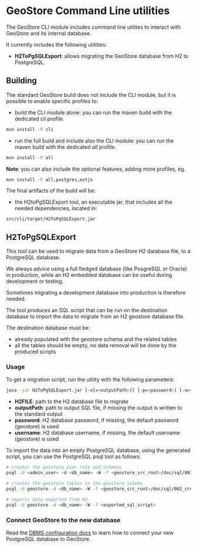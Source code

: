 GeoStore Command Line utilities
========
The GeoStore CLI module includes command line utilites to interact with GeoStore and its internal database.

It currently includes the following utilities:
 - **H2ToPgSQLExport**: allows migrating the GeoStore database from H2 to PostgreSQL.

Building
--------
The standard GeoStore build does not include the CLI module, but it is possible to enable specific profiles to:

 - build the CLI module alone: you can run the maven build with the dedicated *cli* profile.

```bash
mvn install -P cli
```

 - run the full build and include also the CLI module: you can run the maven build with the dedicated *all* profile.

```bash
mvn install -P all
```

**Note**: you can also include the optional features, adding more profiles, eg.

```bash
mvn install -P all,postgres,extjs
```

The final artifacts of the build will be:

 * the H2toPgSQLExport tool, an executable jar, that includes all the needed dependencies, located in:
```
src/cli/target/H2ToPgSQLExport.jar
```

H2ToPgSQLExport
---------------
This tool can be used to migrate data from a GeoStore H2 database file, to a PostgreSQL database.

We always advice using a full fledged database (like PosgreSQL or Oracle) in production, while an H2 embedded database can be useful during development or testing.

Sometimes migrating a development database into production is therefore needed.

The tool produces an SQL script that can be run on the destination database to import the data to migrate from an H2 geostore database file.

The destination database must be:
 * already populated with the geostore schema and the related tables
 * all the tables should be empty, no data removal will be done by the produced scripts

### Usage
To get a migration script, run the utility with the following parameters:

```bash
java -jar H2ToPgSQLExport.jar [-o[=<outputPath>]] [-p=<password>] [-u=<username>] H2FILE
```

 * **H2FILE**: path to the H2 database file to migrate
 * **outputPath**: path to output SQL file, if missing the output is written to the standard output
 * **password**: H2 database password, if missing, the default password (geostore) is used
 * **username**: H2 database username, if missing, the default username (geostore) is used

To import the data into an empty PostgreSQL database, using the generated script, you can use the PostgreSQL psql tool as follows:

```bash
# creates the geostore user role and schemas
psql -U <admin_user> -d <db_name> -W -f <geostore_src_root>/doc/sql/001_setup_db.sql

# creates the geostore tables in the geostore schema
psql -U geostore -d <db_name> -W -f <geostore_src_root>/doc/sql/002_create_schema_postgres.sql

# imports data exported from H2
psql -U geostore -d <db_name> -W -f <exported_sql_script>
```

### Connect GeoStore to the new database

Read the [DBMS configuration docs](https://github.com/geosolutions-it/geostore/wiki/Configure-the-DBMS) to learn how to connect your new PostgreSQL database to GeoStore.
